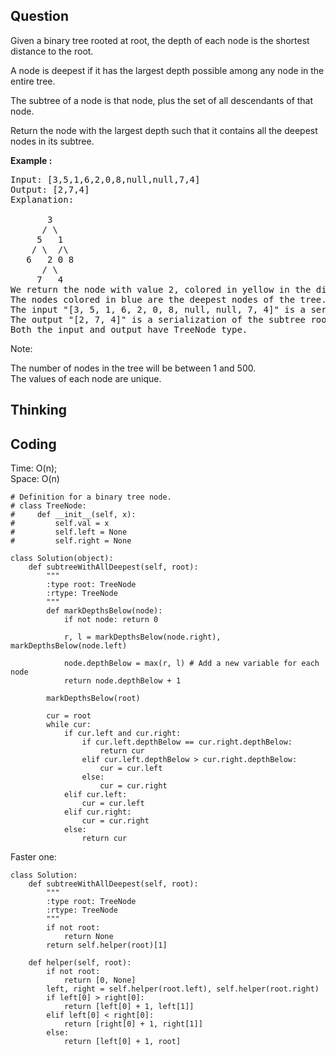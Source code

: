 ## Question
Given a binary tree rooted at root, the depth of each node is the shortest distance to the root.<br>

A node is deepest if it has the largest depth possible among any node in the entire tree.<br>

The subtree of a node is that node, plus the set of all descendants of that node.<br>

Return the node with the largest depth such that it contains all the deepest nodes in its subtree.

**Example :**   
<pre>
Input: [3,5,1,6,2,0,8,null,null,7,4]
Output: [2,7,4]
Explanation:

       3
      / \
     5   1
    / \  /\
   6   2 0 8
      / \
     7   4
We return the node with value 2, colored in yellow in the diagram.
The nodes colored in blue are the deepest nodes of the tree.
The input "[3, 5, 1, 6, 2, 0, 8, null, null, 7, 4]" is a serialization of the given tree.
The output "[2, 7, 4]" is a serialization of the subtree rooted at the node with value 2.
Both the input and output have TreeNode type.
</pre>

Note:<br>

The number of nodes in the tree will be between 1 and 500.<br>
The values of each node are unique.

## Thinking


## Coding
Time: O(n); <br>
Space: O(n)
```python3
# Definition for a binary tree node.
# class TreeNode:
#     def __init__(self, x):
#         self.val = x
#         self.left = None
#         self.right = None

class Solution(object):
    def subtreeWithAllDeepest(self, root):
        """
        :type root: TreeNode
        :rtype: TreeNode
        """        
        def markDepthsBelow(node):
            if not node: return 0
            
            r, l = markDepthsBelow(node.right), markDepthsBelow(node.left)
            
            node.depthBelow = max(r, l) # Add a new variable for each node
            return node.depthBelow + 1
            
        markDepthsBelow(root)
        
        cur = root
        while cur:
            if cur.left and cur.right:
                if cur.left.depthBelow == cur.right.depthBelow:
                    return cur
                elif cur.left.depthBelow > cur.right.depthBelow:
                    cur = cur.left
                else:
                    cur = cur.right
            elif cur.left:
                cur = cur.left
            elif cur.right:
                cur = cur.right
            else:
                return cur
```

Faster one:
```python3
class Solution:
    def subtreeWithAllDeepest(self, root):
        """
        :type root: TreeNode
        :rtype: TreeNode
        """
        if not root:
            return None
        return self.helper(root)[1]
    
    def helper(self, root):
        if not root:
            return [0, None]
        left, right = self.helper(root.left), self.helper(root.right)
        if left[0] > right[0]:
            return [left[0] + 1, left[1]]
        elif left[0] < right[0]:
            return [right[0] + 1, right[1]]
        else:
            return [left[0] + 1, root]
```
